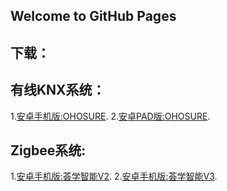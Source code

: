 ## Welcome to GitHub Pages

## 下载：
## 有线KNX系统：
1.[安卓手机版:OHOSURE](https://gateway-update.oss-cn-shanghai.aliyuncs.com/app-update/HuiXue_Phone_1.5.apk).
2.[安卓PAD版:OHOSURE](https://gateway-update.oss-cn-shanghai.aliyuncs.com/app-update/HuiXue_Phone_1.5.apk).

## Zigbee系统:
1.[安卓手机版:荟学智能V2](http://gateway-update.oss-cn-shanghai.aliyuncs.com/app-update/%E8%8D%9F%E5%AD%A6%E6%99%BA%E8%83%BDV2.apk).
2.[安卓手机版:荟学智能V3](http://gateway-update.oss-cn-shanghai.aliyuncs.com/app-update/%E8%8D%9F%E5%AD%A6%E6%99%BA%E8%83%BDV3.apk).



